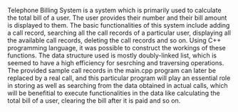 Telephone Billing System is a system which is primarily used to calculate the total bill of a user. The user provides their number and their bill amount is displayed to them. The basic functionalities of this system include adding a call record, searching all the call records of a particular user, displaying all the available call records, deleting the call records and so on. Using C++ programming language, it was possible to construct the workings of these functions. The data structure used is mostly doubly-linked list, which is seemed to have a high efficiency for sesrching and traversing operations. 
The provided sample call records in the main.cpp program can later be replaced by a real call, and this particular program will play an essential role in storing as well as searching from the data obtained in actual calls, which will be benefitial to execute functionalities in the data like calculating the total bill of a user, clearing the bill after it is paid and so on.
